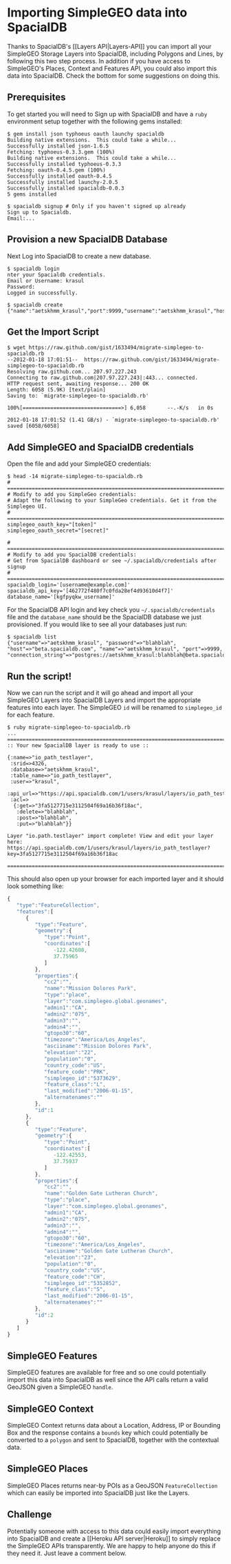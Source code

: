 # Importing SimpleGEO data into SpacialDB

Thanks to SpacialDB's [[Layers API|Layers-API]] you can import all your SimpleGEO Storage Layers into SpacialDB, including Polygons and Lines, by following this two step process. In addition if you have access to SimpleGEO's Places, Context and Features API, you could also import this data into SpacialDB. Check the bottom for some suggestions on doing this.

## Prerequisites

To get started you will need to Sign up with SpacialDB and have a `ruby` environment setup together with the following gems installed:

```console
$ gem install json typhoeus oauth launchy spacialdb
Building native extensions.  This could take a while...
Successfully installed json-1.6.5
Fetching: typhoeus-0.3.3.gem (100%)
Building native extensions.  This could take a while...
Successfully installed typhoeus-0.3.3
Fetching: oauth-0.4.5.gem (100%)
Successfully installed oauth-0.4.5
Successfully installed launchy-2.0.5
Successfully installed spacialdb-0.0.3
5 gems installed

$ spacialdb signup # Only if you haven't signed up already
Sign up to Spacialdb.
Email:...
```

## Provision a new SpacialDB Database

Next Log into SpacialDB to create a new database.

```console
$ spacialdb login
nter your Spacialdb credentials.
Email or Username: krasul
Password:
Logged in successfully.

$ spacialdb create
{"name":"aetskhmm_krasul","port":9999,"username":"aetskhmm_krasul","host":"beta.spacialdb.com","password":"blah"}
```

## Get the Import Script

```console
$ wget https://raw.github.com/gist/1633494/migrate-simplegeo-to-spacialdb.rb
--2012-01-18 17:01:51--  https://raw.github.com/gist/1633494/migrate-simplegeo-to-spacialdb.rb
Resolving raw.github.com... 207.97.227.243
Connecting to raw.github.com|207.97.227.243|:443... connected.
HTTP request sent, awaiting response... 200 OK
Length: 6058 (5.9K) [text/plain]
Saving to: `migrate-simplegeo-to-spacialdb.rb'

100%[================================>] 6,058       --.-K/s   in 0s      

2012-01-18 17:01:52 (1.41 GB/s) - `migrate-simplegeo-to-spacialdb.rb' saved [6058/6058]
```

## Add SimpleGEO and SpacialDB credentials

Open the file and add your SimpleGEO credentials:

```console
$ head -14 migrate-simplegeo-to-spacialdb.rb
# ================================================================================
# Modify to add you SimpleGeo credentials:
# Adapt the following to your SimpleGeo credentials. Get it from the Simplegeo UI.
# ================================================================================
simplegeo_oauth_key="[token]"
simplegeo_oauth_secret="[secret]"

# =========================================================================
# Modify to add you SpacialDB credentials:
# Get from SpacialDB dashboard or see ~/.spacialdb/credentials after signup
# =========================================================================
spacialdb_login='[username@example.com]'
spacialdb_api_key='[462772f480f7c0fda28ef4d93610d4f7]'
database_name='[kgfpyqkw_username]'
```

For the SpacialDB API login and key check you `~/.spacialdb/credentials` file and the `database_name` should be the SpacialDB database we just provisioned. If you would like to see all your databases just run:

```console
$ spacialdb list
{"username"=>"aetskhmm_krasul", "password"=>"blahblah", "host"=>"beta.spacialdb.com", "name"=>"aetskhmm_krasul", "port"=>9999, "connection_string"=>"postgres://aetskhmm_krasul:blahblah@beta.spacialdb.com:9999/aetskhmm_krasul"}
```

## Run the script!

Now we can run the script and it will go ahead and import all your SimpleGEO Layers into SpacialDB Layers and import the appropriate features into each layer. The SimpleGEO `id` will be renamed to `simplegeo_id` for each feature.

```console
$ ruby migrate-simplegeo-to-spacialdb.rb
...
================================================================================
:: Your new SpacialDB layer is ready to use ::

{:name=>"io_path_testlayer",
 :srid=>4326,
 :database=>"aetskhmm_krasul",
 :table_name=>"io_path_testlayer",
 :user=>"krasul",
 :api_url=>"https://api.spacialdb.com/1/users/krasul/layers/io_path_testlayer",
 :acl=>
  {:get=>"3fa5127715e3112504f69a16b36f18ac",
   :delete=>"blahblah",
   :post=>"blahblah",
   :put=>"blahblah"}}

Layer "io.path.testlayer" import complete! View and edit your layer here:
https://api.spacialdb.com/1/users/krasul/layers/io_path_testlayer?key=3fa5127715e3112504f69a16b36f18ac

================================================================================
```

This should also open up your browser for each imported layer and it should look something like:

```javascript
{
   "type":"FeatureCollection",
   "features":[
      {
         "type":"Feature",
         "geometry":{
            "type":"Point",
            "coordinates":[
               -122.42608,
               37.75965
            ]
         },
         "properties":{
            "cc2":"",
            "name":"Mission Dolores Park",
            "type":"place",
            "layer":"com.simplegeo.global.geonames",
            "admin1":"CA",
            "admin2":"075",
            "admin3":"",
            "admin4":"",
            "gtopo30":"60",
            "timezone":"America/Los_Angeles",
            "asciiname":"Mission Dolores Park",
            "elevation":"22",
            "population":"0",
            "country_code":"US",
            "feature_code":"PRK",
            "simplegeo_id":"5373629",
            "feature_class":"L",
            "last_modified":"2006-01-15",
            "alternatenames":""
         },
         "id":1
      },
      {
         "type":"Feature",
         "geometry":{
            "type":"Point",
            "coordinates":[
               -122.42553,
               37.75937
            ]
         },
         "properties":{
            "cc2":"",
            "name":"Golden Gate Lutheran Church",
            "type":"place",
            "layer":"com.simplegeo.global.geonames",
            "admin1":"CA",
            "admin2":"075",
            "admin3":"",
            "admin4":"",
            "gtopo30":"60",
            "timezone":"America/Los_Angeles",
            "asciiname":"Golden Gate Lutheran Church",
            "elevation":"23",
            "population":"0",
            "country_code":"US",
            "feature_code":"CH",
            "simplegeo_id":"5352852",
            "feature_class":"S",
            "last_modified":"2006-01-15",
            "alternatenames":""
         },
         "id":2
      }
   ]
}
```

## SimpleGEO Features

SimpleGEO features are available for free and so one could potentially import this data into SpacialDB as well since the API calls return a valid GeoJSON given a SimpleGEO `handle`.

## SimpleGEO Context

SimpleGEO Context returns data about a Location, Address, IP or Bounding Box and the  response contains a `bounds` key  which could potentially be converted to a `polygon` and sent to SpacialDB, together with the contextual data.

## SimpleGEO Places

SimpleGEO Places returns near-by POIs as a GeoJSON `FeatureCollection` which can easily be imported into SpacialDB just like the Layers.

## Challenge

Potentially someone with access to this data could easily import everything into SpacialDB and create a [[Heroku API server|Heroku]] to simply replace the SimpleGEO APIs transparently. We are happy to help anyone do this if they need it. Just leave a comment below.
